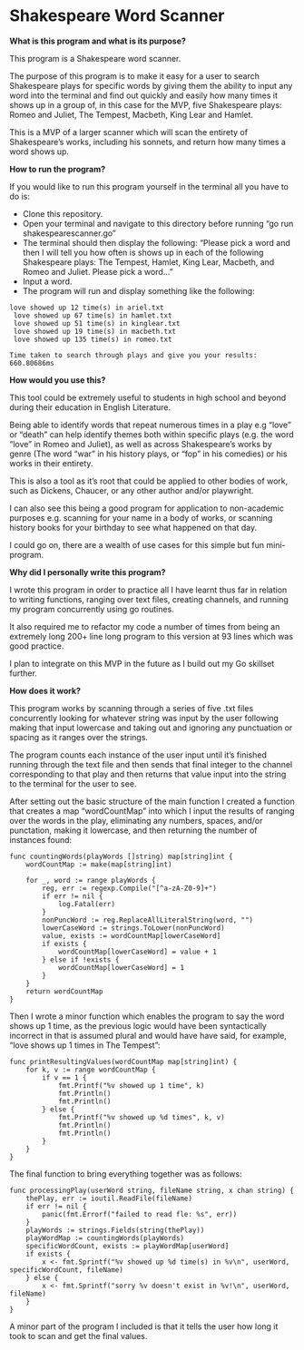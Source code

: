 # Shakespeare Word Scanner

**What is this program and what is its purpose?**

This program is a Shakespeare word scanner. 

The purpose of this program is to make it easy for a user to search Shakespeare plays for specific words by giving them the ability to input any word into the terminal and find out quickly and easily how many times it shows up in a group of, in this case for the MVP, five Shakespeare plays: Romeo and Juliet, The Tempest, Macbeth, King Lear and Hamlet.

This is a MVP of a larger scanner which will scan the entirety of Shakespeare’s works, including his sonnets, and return how many times a word shows up. 

**How to run the program?**

If you would like to run this program yourself in the terminal all you have to do is: 
- Clone this repository.  
- Open your terminal and navigate to this directory before running “go run shakespearescanner.go” 
- The terminal should then display the following: “Please pick a word and then I will tell you how often is shows up in each of the following Shakespeare plays: The Tempest, Hamlet, King Lear, Macbeth, and Romeo and Juliet. Please pick a word...” 
- Input a word. 
- The program will run and display something like the following: 

```
love showed up 12 time(s) in ariel.txt
 love showed up 67 time(s) in hamlet.txt
 love showed up 51 time(s) in kinglear.txt
 love showed up 19 time(s) in macbeth.txt
 love showed up 135 time(s) in romeo.txt

Time taken to search through plays and give you your results: 660.80686ms
```

**How would you use this?**

This tool could be extremely useful to students in high school and beyond during their education in English Literature. 

Being able to identify words that repeat numerous times in a play e.g “love” or “death” can help identify themes both within specific plays (e.g. the word “love” in Romeo and Juliet), as well as across Shakespeare’s works by genre (The word “war” in his history plays, or “fop” in his comedies) or his works in their entirety. 

This is also a tool as it’s root that could be applied to other bodies of work, such as Dickens, Chaucer, or any other author and/or playwright. 

I can also see this being a good program for application to non-academic purposes e.g. scanning for your name in a body of works, or scanning history books for your birthday to see what happened on that day. 

I could go on, there are a wealth of use cases for this simple but fun mini-program. 

**Why did I personally write this program?**

I wrote this program in order to practice all I have learnt thus far in relation to writing functions, ranging over text files, creating channels, and running my program concurrently using go routines. 

It also required me to refactor my code a number of times from being an extremely long 200+ line long program to this version at 93 lines which was good practice.

I plan to integrate on this MVP in the future as I build out my Go skillset further. 

**How does it work?** 

This program works by scanning through a series of five .txt files concurrently looking for whatever string was input by the user following making that input lowercase and taking out and ignoring any punctuation or spacing as it ranges over the strings. 

The program counts each instance of the user input until it’s finished running through the text file and then sends that final integer to the channel corresponding to that play and then returns that value input into the string to the terminal for the user to see.  

After setting out the basic structure of the main function I created a function that creates a map “wordCountMap” into which I input the results of ranging over the words in the play, eliminating any numbers, spaces, and/or punctation, making it lowercase, and then returning the number of instances found: 

```
func countingWords(playWords []string) map[string]int {
    wordCountMap := make(map[string]int)

    for _, word := range playWords {
        reg, err := regexp.Compile("[^a-zA-Z0-9]+")
        if err != nil {
            log.Fatal(err)
        }
        nonPuncWord := reg.ReplaceAllLiteralString(word, "")
        lowerCaseWord := strings.ToLower(nonPuncWord)
        value, exists := wordCountMap[lowerCaseWord]
        if exists {
            wordCountMap[lowerCaseWord] = value + 1
        } else if !exists {
            wordCountMap[lowerCaseWord] = 1
        }
    }
    return wordCountMap
}

```

Then I wrote a minor function which enables the program to say the word shows up 1 time, as the previous logic would have been syntactically incorrect in that is assumed plural and would have have said, for example, “love shows up 1 times in The Tempest”: 

```
func printResultingValues(wordCountMap map[string]int) {
    for k, v := range wordCountMap {
        if v == 1 {
            fmt.Printf("%v showed up 1 time", k)
            fmt.Println()
            fmt.Println()
        } else {
            fmt.Printf("%v showed up %d times", k, v)
            fmt.Println()
            fmt.Println()
        }
    }
}

```

The final function to bring everything together was as follows: 

```
func processingPlay(userWord string, fileName string, x chan string) {
    thePlay, err := ioutil.ReadFile(fileName)
    if err != nil {
        panic(fmt.Errorf("failed to read fle: %s", err))
    }
    playWords := strings.Fields(string(thePlay))
    playWordMap := countingWords(playWords)
    specificWordCount, exists := playWordMap[userWord]
    if exists {
        x <- fmt.Sprintf("%v showed up %d time(s) in %v\n", userWord, specificWordCount, fileName)
    } else {
        x <- fmt.Sprintf("sorry %v doesn't exist in %v!\n", userWord, fileName)
    }
}

```

A minor part of the program I included is that it tells the user how long it took to scan and get the final values. 

